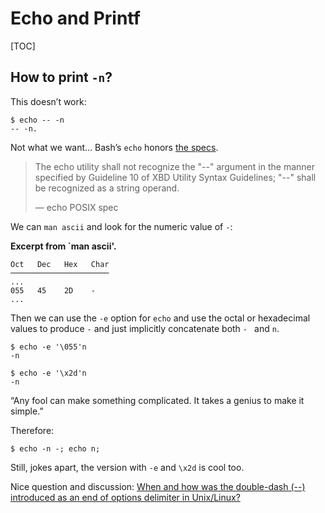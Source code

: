 # Echo and Printf

[TOC]

## How to print `-n`?

This doesn’t work:

``` shell-session
$ echo -- -n
-- -n.
```

Not what we want…​ Bash’s `echo` honors [the specs](https://pubs.opengroup.org/onlinepubs/9699919799/utilities/echo.html).

> The echo utility shall not recognize the "--" argument in the manner specified by Guideline 10 of XBD Utility Syntax Guidelines; "--" shall be recognized as a string operand.
> 
> —  echo POSIX spec 

We can `man ascii` and look for the numeric value of `-`:

**Excerpt from \`man ascii'.**

``` text
Oct   Dec   Hex   Char
──────────────────────
...
055   45    2D    -
...
```

Then we can use the `-e` option for `echo` and use the octal or hexadecimal values to produce `-` and just implicitly concatenate both `- ` and `n`.

``` shell-session
$ echo -e '\055'n
-n

$ echo -e '\x2d'n
-n
```

“Any fool can make something complicated. It takes a genius to make it simple.”

Therefore:

``` shell-session
$ echo -n -; echo n;
```

Still, jokes apart, the version with `-e` and `\x2d` is cool too.

Nice question and discussion: [When and how was the double-dash (--) introduced as an end of options delimiter in Unix/Linux?](https://unix.stackexchange.com/questions/147143/when-and-how-was-the-double-dash-introduced-as-an-end-of-options-delimiter)



